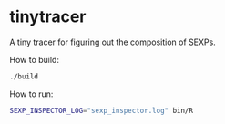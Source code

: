 # tinytracer

A tiny tracer for figuring out the composition of SEXPs.

How to build:

```bash
./build
```

How to run:

```bash
SEXP_INSPECTOR_LOG="sexp_inspector.log" bin/R
```
